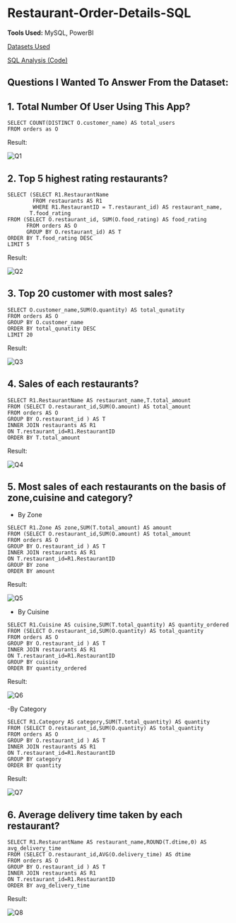 # Restaurant-Order-Details-SQL
**Tools Used:** MySQL, PowerBI

[Datasets Used](https://www.kaggle.com/datasets/mohamedharris/restaurant-order-details/data?select=Orders.xlsx)

[SQL Analysis (Code)](https://github.com/Virendra2303/Restaurant-Order-Details-SQL/blob/main/Restaurants_Sales_SQL_Analysis.sql)


## Questions I Wanted To Answer From the Dataset:

## 1. Total Number Of User Using This App?
```mysql
SELECT COUNT(DISTINCT O.customer_name) AS total_users
FROM orders as O
```
Result: 

![Q1](https://i.imgur.com/bSHgldx.png)

## 2. Top 5 highest rating restaurants?
```mysql
SELECT (SELECT R1.RestaurantName
        FROM restaurants AS R1
        WHERE R1.RestaurantID = T.restaurant_id) AS restaurant_name,
       T.food_rating
FROM (SELECT O.restaurant_id, SUM(O.food_rating) AS food_rating
      FROM orders AS O
      GROUP BY O.restaurant_id) AS T
ORDER BY T.food_rating DESC
LIMIT 5
```
Result:

![Q2](https://i.imgur.com/AT8SGGS.png)

## 3. Top 20 customer with most sales?
```mysql
SELECT O.customer_name,SUM(O.quantity) AS total_qunatity
FROM orders AS O
GROUP BY O.customer_name
ORDER BY total_qunatity DESC
LIMIT 20
```
Result:

![Q3](https://i.imgur.com/fxTNKd5.png)

## 4. Sales of each restaurants?
```mysql
SELECT R1.RestaurantName AS restaurant_name,T.total_amount
FROM (SELECT O.restaurant_id,SUM(O.amount) AS total_amount
FROM orders AS O
GROUP BY O.restaurant_id ) AS T
INNER JOIN restaurants AS R1
ON T.restaurant_id=R1.RestaurantID
ORDER BY T.total_amount
```
Result:

![Q4](https://i.imgur.com/7qeo7jk.png)

## 5. Most sales of each restaurants on the basis of zone,cuisine and category?
- By Zone
```mysql
SELECT R1.Zone AS zone,SUM(T.total_amount) AS amount
FROM (SELECT O.restaurant_id,SUM(O.amount) AS total_amount
FROM orders AS O
GROUP BY O.restaurant_id ) AS T
INNER JOIN restaurants AS R1
ON T.restaurant_id=R1.RestaurantID
GROUP BY zone
ORDER BY amount
```
Result:

![Q5](https://i.imgur.com/0H7UZ5N.png)

- By Cuisine
```mysql
SELECT R1.Cuisine AS cuisine,SUM(T.total_quantity) AS quantity_ordered
FROM (SELECT O.restaurant_id,SUM(O.quantity) AS total_quantity
FROM orders AS O
GROUP BY O.restaurant_id ) AS T
INNER JOIN restaurants AS R1
ON T.restaurant_id=R1.RestaurantID
GROUP BY cuisine
ORDER BY quantity_ordered
```
Result:

![Q6](https://i.imgur.com/QaL1Oef.png)

-By Category
```mysql
SELECT R1.Category AS category,SUM(T.total_quantity) AS quantity
FROM (SELECT O.restaurant_id,SUM(O.quantity) AS total_quantity
FROM orders AS O
GROUP BY O.restaurant_id ) AS T
INNER JOIN restaurants AS R1
ON T.restaurant_id=R1.RestaurantID
GROUP BY category
ORDER BY quantity
```
Result:

![Q7](https://i.imgur.com/L33hjpn.png)

## 6. Average delivery time taken by each restaurant?
```mysql
SELECT R1.RestaurantName AS restaurant_name,ROUND(T.dtime,0) AS avg_delivery_time
FROM (SELECT O.restaurant_id,AVG(O.delivery_time) AS dtime
FROM orders AS O
GROUP BY O.restaurant_id ) AS T
INNER JOIN restaurants AS R1
ON T.restaurant_id=R1.RestaurantID
ORDER BY avg_delivery_time
```
Result:

![Q8](https://i.imgur.com/6xFmmhU.png)
